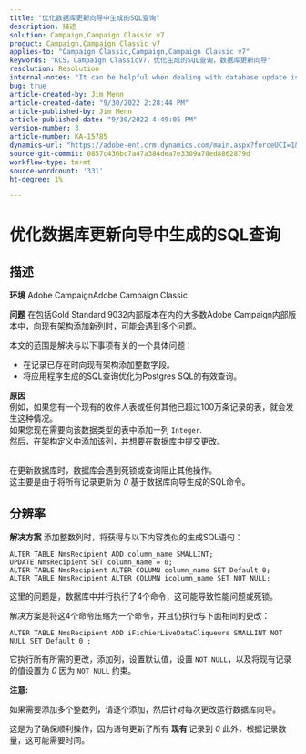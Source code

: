 ```yaml
---
title: "优化数据库更新向导中生成的SQL查询"
description: 描述
solution: Campaign,Campaign Classic v7
product: Campaign,Campaign Classic v7
applies-to: "Campaign Classic,Campaign,Campaign Classic v7"
keywords: "KCS，Campaign ClassicV7，优化生成的SQL查询，数据库更新向导"
resolution: Resolution
internal-notes: "It can be helpful when dealing with database update issues with big tables"
bug: true
article-created-by: Jim Menn
article-created-date: "9/30/2022 2:28:44 PM"
article-published-by: Jim Menn
article-published-date: "9/30/2022 4:49:05 PM"
version-number: 3
article-number: KA-15785
dynamics-url: "https://adobe-ent.crm.dynamics.com/main.aspx?forceUCI=1&pagetype=entityrecord&etn=knowledgearticle&id=f9d8b92d-cc40-ed11-9db1-0022480866ad"
source-git-commit: 0857c436bc7a47a384dea7e3309a70ed8862879d
workflow-type: tm+mt
source-wordcount: '331'
ht-degree: 1%

---
```


# 优化数据库更新向导中生成的SQL查询

## 描述


<b>环境</b>
Adobe CampaignAdobe Campaign Classic

<b>问题</b>
在包括Gold Standard 9032内部版本在内的大多数Adobe Campaign内部版本中，向现有架构添加新列时，可能会遇到多个问题。

本文的范围是解决与以下事项有关的一个具体问题：

- 在记录已存在时向现有架构添加整数字段。
- 将应用程序生成的SQL查询优化为Postgres SQL的有效查询。


<b>原因</b>
<br>例如，如果您有一个现有的收件人表或任何其他已超过100万条记录的表，就会发生这种情况。
<br>如果您现在需要向该数据类型的表中添加一列 `Integer`.
<br>然后，在架构定义中添加该列，并想要在数据库中提交更改。

<br>在更新数据库时，数据库会遇到死锁或查询阻止其他操作。
<br>这主要是由于将所有记录更新为 *0* 基于数据库向导生成的SQL命令。<br>

## 分辨率


<b>解决方案</b>
添加整数列时，将获得与以下内容类似的生成SQL语句：


```
ALTER TABLE NmsRecipient ADD column_name SMALLINT;
UPDATE NmsRecipient SET column_name = 0;
ALTER TABLE NmsRecipient ALTER COLUMN column_name SET Default 0;
ALTER TABLE NmsRecipient ALTER COLUMN icolumn_name SET NOT NULL;
```


这里的问题是，数据库中并行执行了4个命令，这可能导致性能问题或死锁。

解决方案是将这4个命令压缩为一个命令，并且仍执行与下面相同的更改：


```
ALTER TABLE NmsRecipient ADD iFichierLiveDataCliqueurs SMALLINT NOT NULL SET Default 0 ;
```


它执行所有所需的更改，添加列，设置默认值，设置 `NOT NULL`，以及将现有记录的值设置为 *0* 因为 `NOT NULL` 约束。



<b>注意:</b>

如果需要添加多个整数列，请逐个添加，然后针对每次更改运行数据库向导。

这是为了确保顺利操作，因为语句更新了所有 <b>现有 </b>记录到 *0* 此外，根据记录数量，这可能需要时间。
